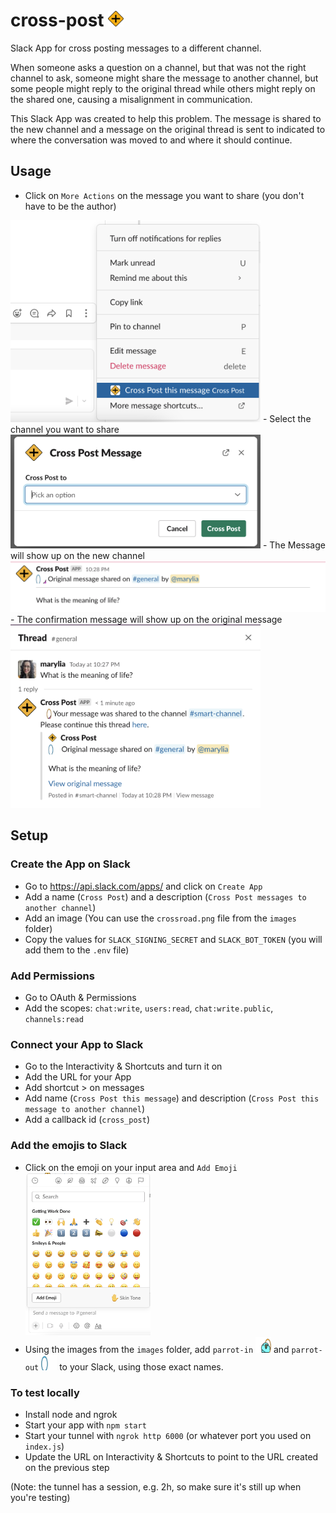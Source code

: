 # cross-post <img src="images/crossroad.png" width="25"/>

Slack App for cross posting messages to a different channel.

When someone asks a question on a channel, but that was not the right channel to ask, 
someone might share the message to another channel, but some people might reply to the original thread while
others might reply on the shared one, causing a misalignment in communication.

This Slack App was created to help this problem. The message is shared to the new
channel and a message on the original thread is sent to indicated to where the conversation was
moved to and where it should continue.

## Usage
- Click on `More Actions` on the message you want to share (you don't have to be the author)  
<img src="images/select-action.png" width="400"/>
- Select the channel you want to share    
<img src="images/share-message.png" width="400"/>
- The Message will show up on the new channel  
<img src="images/shared-message.png" width="600"/>
- The confirmation message will show up on the original message  
<img src="images/confirmation-message.png" width="400"/>

## Setup
### Create the App on Slack
- Go to https://api.slack.com/apps/ and click on `Create App`  
- Add a name (`Cross Post`) and a description (`Cross Post messages to another channel`)   
- Add an image (You can use the `crossroad.png` file from the `images` folder)  
- Copy the values for `SLACK_SIGNING_SECRET` and `SLACK_BOT_TOKEN` (you will add them to the `.env` file)

### Add Permissions
- Go to OAuth & Permissions
- Add the scopes: `chat:write`, `users:read`, `chat:write.public`, `channels:read`

### Connect your App to Slack
- Go to the Interactivity & Shortcuts and turn it on
- Add the URL for your App
- Add shortcut > on messages
- Add name (`Cross Post this message`) and description (`Cross Post this message to another channel`) 
- Add a callback id (`cross_post`)

### Add the emojis to Slack
- Click on the emoji on your input area and `Add Emoji`  
  <img src="images/add-emoji.png" width="200"/>
- Using the images from the `images` folder, add `parrot-in` <img src="images/parrot-in.gif" width="25"/> and `parrot-out` <img src="images/parrot-out.gif" width="25"/> to your Slack, using those exact names.  


### To test locally
- Install node and ngrok
- Start your app with `npm start`
- Start your tunnel with `ngrok http 6000` (or whatever port you used on `index.js`)
- Update the URL on Interactivity & Shortcuts to point to the URL created on the previous step

(Note: the tunnel has a session, e.g. 2h, so make sure it's still up when you're testing)
